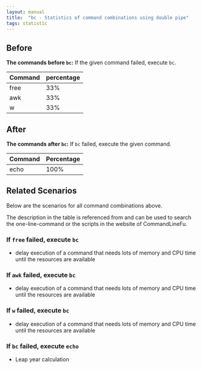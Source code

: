```yaml
---
layout: manual
title:  "bc - Statistics of command combinations using double pipe"
tags: statistic
---
```


## Before

__The commands before `bc`:__ If the given command failed, execute `bc`.

| Command | percentage |
|--------|--------|
| free | 33% |
| awk | 33% |
| w | 33% |



## After

__The commands after `bc`:__ If `bc` failed, execute the given command.

| Command | Percentage | 
|-------|--------|
| echo | 100% |



## Related Scenarios

Below are the scenarios for all command combinations above.

The description in the table is referenced from and can be used to search the one-line-command or the scripts in the website of CommandLineFu.


### If `free` failed, execute `bc`

- delay execution of a command that needs lots of memory and CPU time until the resources are available

            
### If `awk` failed, execute `bc`

- delay execution of a command that needs lots of memory and CPU time until the resources are available

            
### If `w` failed, execute `bc`

- delay execution of a command that needs lots of memory and CPU time until the resources are available

            


### If `bc` failed, execute `echo`

- Leap year calculation

            
